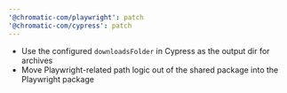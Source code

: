 ```yaml
---
'@chromatic-com/playwright': patch
'@chromatic-com/cypress': patch
---
```


- Use the configured `downloadsFolder` in Cypress as the output dir for archives
- Move Playwright-related path logic out of the shared package into the Playwright package
